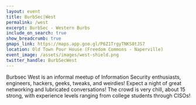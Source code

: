 ```yaml
---
layout: event
title: BurbSec|West
permalink: /west
excerpt: BurbSec - Western Burbs
include_on_search: true
show_breadcrumb: true
gmaps_link: https://maps.app.goo.gl/P6Z1TrgyTNKS8tJS7
location: Old Town Pour House (Freedom Commons - Naperville)
event_image: /assets/images/west-shield.png
twitter_handle: BurbSecWest
---
```


Burbsec West is an informal meetup of Information Security enthusiasts,
engineers, hackers, geeks, tweaks, and weirdies! Expect a night of great
networking and lubricated conversations! The crowd is very chill, about 15
strong, with experience levels ranging from college students through CISOs!
